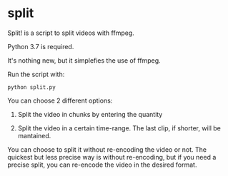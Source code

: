 # split
 Split! is a script to split videos with ffmpeg.

 Python 3.7 is required.

It's nothing new, but it simplefies the use of ffmpeg. 

Run the script with:

`python split.py`

You can choose 2 different options:

1. Split the video in chunks by entering the quantity

2. Split the video in a certain time-range. The last clip, if shorter, will be mantained.

You can choose to split it without re-encoding the video or not. 
The quickest but less precise way is without re-encoding, but if you need a precise split, you can re-encode the video in the desired format.


